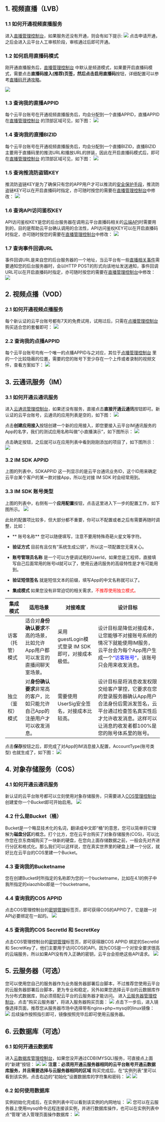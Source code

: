 ## 1. 视频直播（LVB）

### 1.1 如何开通视频直播服务
进入[直播管理控制台](http://console.tcecqpoc.fsphere.cn/live)，如果服务还没有开通，则会有如下提示:
![](http://imgcache.tcecqpoc.fsphere.cn/image/mc.qcloudimg.com/static/img/c40ff3b85b3ad9c0cb03170948d93555/image.png)
点击申请开通，之后会进入云平台人工审核阶段，审核通过后即可开通。


### 1.2 如何启用直播码模式
刚开通直播服务后，[直播管理控制台](http://console.tcecqpoc.fsphere.cn/live) 中默认是频道模式，如果要开启直播码模式，需要点击**直播码接入(推荐)**页签，然后点击**启用直播码**按钮，详细配置可以参考[直播码开通攻略](/doc/api/258/6100)。

![](http://imgcache.tcecqpoc.fsphere.cn/image/mc.qcloudimg.com/static/img/52968523312ffb2ef505a5e5a5177548/image.png)

### 1.3 查询我的直播APPID
每个云平台账号在开通视频直播服务后，均会分配到一个直播APPID，直播APPID在[直播管理控制台](http://console.tcecqpoc.fsphere.cn/live) 的顶部区域可见，如下图：
![](http://imgcache.tcecqpoc.fsphere.cn/image/mc.qcloudimg.com/static/img/0adb9ca806c6140864e22bd01ac691ff/image.png)

### 1.4 查询我的直播BIZID
每个云平台账号在开通视频直播服务后，均会分配到一个直播BIZID，直播BIZID主要用于直播码里的推流URL和播放URL的拼装，因此在开启直播码模式后，即可在[直播管理控制台](http://console.tcecqpoc.fsphere.cn/live) 的顶部区域可见，如下图：
![](http://imgcache.tcecqpoc.fsphere.cn/image/mc.qcloudimg.com/static/img/e01d68876a98e496604225c45d833891/image.png)

### 1.5 查询推流防盗链KEY
推流防盗链KEY是为了确保只有您的APP用户才可以推流的[安全保护手段](/doc/api/258/5693)，推流防盗链KEY可以在开启直播码时指定，亦可随时按您的需要在[直播管理控制台](http://console.tcecqpoc.fsphere.cn/live)中修改：
![](http://imgcache.tcecqpoc.fsphere.cn/image/mc.qcloudimg.com/static/img/6dcddb480ffab18886d8b245a2707af9/image.png)

### 1.6 查询API访问鉴权KEY
API访问鉴权KEY是您的后台服务器在调用云平台直播码相关的[云端API](/doc/api/258/5956)时需要用到的，目的是帮助云平台确认调用的合法性，API访问鉴权KEY可以在开启直播码时指定，亦可随时按您的需要在[直播管理控制台](http://console.tcecqpoc.fsphere.cn/live)中修改：
![](http://imgcache.tcecqpoc.fsphere.cn/image/mc.qcloudimg.com/static/img/c9944d9f54a61bba81d5b5775c6cfbbe/image.png)

### 1.7 查询事件回调URL
事件回调URL是来自您的后台服务器的一个地址，当云平台有一些[直播相关事件](/doc/api/258/5957)需要通知您的后台服务器时，会以HTTP POST的形式向该地址发送通知，事件回调URL可以在开启直播码时指定，亦可随时按您的需要在[直播管理控制台](http://console.tcecqpoc.fsphere.cn/live)中修改：
![](http://imgcache.tcecqpoc.fsphere.cn/image/mc.qcloudimg.com/static/img/6f56c366d620832845ff77a9fa78241d/image.png)

## 2. 视频点播（VOD）
### 2.1 如何开通视频点播服务
每个新认证的云平台账号都有7天的免费试用，试用过后，只需在[点播管理控制台](http://console.tcecqpoc.fsphere.cn/video) 购买适合您的套餐即可：
![](http://imgcache.tcecqpoc.fsphere.cn/image/mc.qcloudimg.com/static/img/07fc20e09b0a527089cc9d48d27669cc/image.png)

### 2.2 查询我的点播APPID
每个云平台账号均有一个唯一的点播APPID与之对应，其位于[点播管理控制台](http://console.tcecqpoc.fsphere.cn/video) 里的一个比较隐蔽的位置，需要的您的账号下至少存在一个上传或者录制的视频文件，查看方案如下：
![](http://imgcache.tcecqpoc.fsphere.cn/image/mc.qcloudimg.com/static/img/7e1ba9d016cb55e3825b980b5de5987a/image.png)


## 3. 云通讯服务（IM）
### 3.1 如何开通云通讯服务
进入[云通讯管理控制台](http://console.tcecqpoc.fsphere.cn/avc)，如果还没有服务，直接点击**直接开通云通讯**按钮即可。新认证的云平台账号，云通讯的应用列表是空的，如下图：
![](http://imgcache.tcecqpoc.fsphere.cn/image/mc.qcloudimg.com/static/img/c033ddba671a514c7b160e1c99a08b55/image.png)

点击**创建应用接入**按钮创建一个新的应用接入，即您要接入云平台IM通讯服务的App的名字，我们的测试应用名称叫做“小直播演示”，如下图所示：
![](http://imgcache.tcecqpoc.fsphere.cn/image/mc.qcloudimg.com/static/img/897bff65af6202322a434b6fa3f8a0bd/image.png)

点击确定按钮，之后就可以在应用列表中看到刚刚添加的项目了，如下图所示：
![](http://imgcache.tcecqpoc.fsphere.cn/image/mc.qcloudimg.com/static/img/1c1cb2c2fa4c6f0dc7be06bf8329dee3/image.png)

### 3.2 IM SDK APPID
上图的列表中，SDKAPPID 这一列显示的是云平台通讯业务ID，这个ID用来确定云平台某个客户的某一款对接App，所以在对接 IM SDK 时会经常用到。

### 3.3 IM SDK 账号类型
上图的列表中，右侧有一个**应用配置**按钮，点击这里进入下一步的配置工作，如下图所示。
![](http://imgcache.tcecqpoc.fsphere.cn/image/mc.qcloudimg.com/static/img/d52ac3662d5310673a5d6c6a78f50da4/image.png)

此处的配置项比较多，但大部分都不重要，你可以不配置或者之后有需要再随时调整，比如：
- ** 账号名称**
您可以随便填写，注意不要用特殊奇葩火星文等字符。

- **验证方式**
目前有且仅有“系统生成公钥”，所以这一项配置您无需关心。

- **账号管理员名称**
是一个可以方便调试用的UserId，如果您是工程师，直接填写自己后面常用的账号id就可以了，使用云通讯服务的高级特性是才有可能用到。

- **验证短信签名**
就是短信文本的前缀，填写App的中文名称就可以了。

- **集成模式**
如果您没有非常迫切的相关需求，<font color='red'>不推荐使用独立模式。</font>

| 集成模式 | 适用场景 | 对接难度 | 设计目标 |
|------------|-------------|-------------| -----------|
| 访客（托管）模式 | 适合对**身份确认要求**不高的场景，比如允许App用户都可以发言的直播间聊天室场景。 | 采用guestLogin模式登录 IM SDK即可，对接成本极低。 | 设计目标是降低对接成本，让您能够不对接账号系统的情况下就能使用IM服务，云平台会为每个App用户生成一个<font color='blue'>“访客账号“</font>，该账号只会用来收发消息。|
| 独立（鉴权）模式 | 对**身份确认要求**非常高的客户，比如只能允许自己App的注册用户才可以收发消息。 | 需要使用UserSig安全签名，对接成本比较高。| 设计目标是将消息收发权限交给客户掌控，它要求在您的登录服务器确认App用户合法身份后需派发签名，云平台通过检查签名真实性后才允许收发消息。这样可以让消息的收发者都100%是您的账号体系里的账号。|

点击**保存**按钮之后，即完成了对App的IM消息接入配置，AccountType(账号类型) 也就生成了，如下图：
![](http://imgcache.tcecqpoc.fsphere.cn/image/mc.qcloudimg.com/static/img/dca3d66810ebc6b767b7af4f234ecf8b/image.png)

## 4. 对象存储服务（COS）
### 4.1 如何开通云通讯服务
新认证的云平台账号都可以立刻使用对象存储服务，只需要进入[COS管理控制台](http://console.tcecqpoc.fsphere.cn/cos)创建爱你一个Bucket即可开始启用。
![](http://imgcache.tcecqpoc.fsphere.cn/image/mc.qcloudimg.com/static/img/0ce694618801bdf841df883b7fb8d764/image.png)

### 4.2 什么是Bucket（桶）
Bucket是一个略显技术化的名词，翻译成中文即“桶”的意思，您可以简单将它理解为**磁盘分区**的概念。打个比方，您在云平台购买了对象存储服务(COS)，可以比作您在京东商城购买了一块新的硬盘，在您向上面存储数据之前，一般会先对齐进行分区和格式化。那么我们可以这样说，您在真实世界里的硬盘上建一个分区，就好比在云平台的COS里建一个Bucket。

### 4.3 查询我的Bucketname
您在创建Bucket时所指定的名称即为您的一个bucketname，比如在4.1的例子中我所指定的xiaozhibo即是一个bucketname。

### 4.4 查询我的COS APPID
点击COS管理控制台的[密钥管理](http://console.tcecqpoc.fsphere.cn/cos/project)标签页，即可获得COS的APPID了，它是跟一对API必要绑定在一起的。
![](http://imgcache.tcecqpoc.fsphere.cn/image/mc.qcloudimg.com/static/img/60a3a35c5a28603a5ef730a2fd436677/image.png)

### 4.5 查询我的COS SecretId 和 SecretKey
点击COS管理控制台的[密钥管理](http://console.tcecqpoc.fsphere.cn/cos/project)标签页，即可获得跟COS APPID 绑定的SecretId 和 SecretKey了，他们主要用于访问COS的API，因为COS是一个对安全要求很高的云端服务，所以如果API没有传入正确的密钥，云平台会拒绝这些API请求。
![](http://imgcache.tcecqpoc.fsphere.cn/image/mc.qcloudimg.com/static/img/17778b870bae9ad8302ce9774430ca7f/image.png)

## 5. 云服务器（可选）
您可以使用您自己的服务器作为业务服务器部署后台脚本，不过推荐您使用云平台的云服务器部署后台脚本，更为专业和稳定，另外如果您选择云平台的云数据库作为分布式数据库，则必须搭配云平台的云服务器才能访问。
进入[云服务器管理控制台](http://console.tcecqpoc.fsphere.cn/cvm/overview)，点击"购买云服务器"，将进入服务器购买页面：
![](http://imgcache.tcecqpoc.fsphere.cn/image/mc.qcloudimg.com/static/img/9e479e479a8a6cc72678881f400eefd4/image.jpg)
点击下一步后，进入镜像选择页面，推荐您从服务器市场中选择带有nginx+php+mysql的linux镜像：
![](http://imgcache.tcecqpoc.fsphere.cn/image/mc.qcloudimg.com/static/img/84b60f7ab5e966aed54325a7a2b71beb/image.jpg)
后续操作按照指引即可，镜像按照完毕后即可使用云服务器。

## 6. 云数据库（可选）
### 6.1 如何开通云数据库
进入[云数据库管理控制台](http://console.tcecqpoc.fsphere.cn/cdb)，如果您没开通过CDB(MYSQL)服务，可直接点上面的“新建”按钮：
![](http://imgcache.tcecqpoc.fsphere.cn/image/mc.qcloudimg.com/static/img/138c9dd9d5793920aa539141567e0be6/image.jpg)
![](http://imgcache.tcecqpoc.fsphere.cn/image/mc.qcloudimg.com/static/img/62c41e4dbde3eb4f906955e9ebd5cca6/image.jpg)
**注意：必须用开通云服务器相同的云平台账号开通云数据库服务，并且需要选择与云服务器相同的区域**
购买完成后，在“实例列表”里可以看到该实例，点击右边的“初始化”设置数据库的字符集和密码：
![](http://imgcache.tcecqpoc.fsphere.cn/image/mc.qcloudimg.com/static/img/492e4be9784f96a32da8d1c17bc5feb5/image.jpg)
![](http://imgcache.tcecqpoc.fsphere.cn/image/mc.qcloudimg.com/static/img/df45399f3da5f324ff2c9f9876d6ee45/image.jpg)

### 6.2 如何使用数据库
实例初始化完成后，在实例列表中可以看到该实例的内网地址：
![](http://imgcache.tcecqpoc.fsphere.cn/image/mc.qcloudimg.com/static/img/fb0fa5be8c1411c24a9bcfb30fc9ee7e/image.jpg)
您可以在云服务器上使用mysql命令远程连接该实例，并进行数据库操作，也可以在实例列表中点“管理”进入管理页面操作数据库：
![](http://imgcache.tcecqpoc.fsphere.cn/image/mc.qcloudimg.com/static/img/3be77388665815bae35b0a496ecac584/image.jpg)
